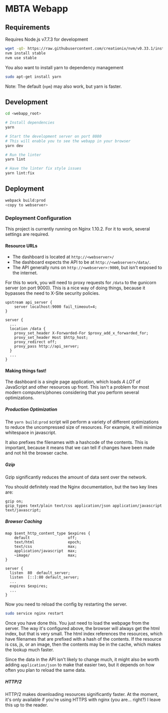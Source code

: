 # MBTA Webapp

## Requirements
Requires Node.js v7.7.3 for development

```bash
wget -qO- https://raw.githubusercontent.com/creationix/nvm/v0.33.1/install.sh | bash
nvm install stable
nvm use stable
```

You also want to install yarn to dependency management
```bash
sudo apt-get install yarn
```

Note: The default (`npm`) may also work, but yarn is faster.

## Development
```bash
cd <webapp_root>

# Install dependencies
yarn

# Start the development server on port 8080
# This will enable you to see the webapp in your browser
yarn dev
```

```bash
# Run the linter
yarn lint

# Have the linter fix style issues
yarn lint:fix
```

## Deployment
```bash
webpack build:prod
<copy to webserver>
```

### Deployment Configuration
This project is currently running on Nginx 1.10.2.  For it to work, several settings are required.

#### Resource URLs
- The dashboard is located at `http://<webserver>/`
- The dashboard expects the API to be at `http://<webserver>/data/`.
- The API generally runs on `http://<webserver>:9000`, but isn't exposed to the internet.

For this to work, you will need to proxy requests for `/data` to the gunicorn
server (on port 9000).  This is a nice way of doing things, because it bypasses
the need to X-Site security policies.

```nginx
upstream api_server {
    server localhost:9000 fail_timeout=4;
}

server {
  ...
  location /data {
    proxy_set_header X-Forwarded-For $proxy_add_x_forwarded_for;
    proxy_set_header Host $http_host;
    proxy_redirect off;
    proxy_pass http://api_server;
  }
  ...
}
```

#### Making things fast!
The dashboard is a single page application, which loads *A LOT* of JavaScript and
other resources up front.  This isn't a problem for most modern computers/phones considering
that you perform several optimizations.

##### Production Optimization
The `yarn build:prod` script will perform a variety of different optimizations to reduce
the uncompressed size of resources.  For example, it will minimize whitespace in javascript.

It also prefixes the filenames with a hashcode of the contents.  This is important, because it
means that we can tell if changes have been made and not hit the browser cache.

##### Gzip
Gzip significantly reduces the amount of data sent over the network.

You should definitely read the Nginx documentation, but the two key lines are:
```nginx
gzip on;
gzip_types text/plain text/css application/json application/javascript text/javascript;
```

##### Browser Caching
```nginx
map $sent_http_content_type $expires {
    default                 off;
    text/html               epoch;
    text/css                max;
    application/javascript  max;
    ~image/                 max;
}

server {
  listen  80  default_server;
  listen  [::]:80 default_server;
  ...
  expires $expires;
  ...
}
```

Now you need to reload the config by restarting the server.
```bash
sudo service nginx restart
```

Once you have done this.  You just need to load the webpage from the server.
The way it's configured above, the browser will always get the html index, but that
is very small.  The html index references the resources, which have filenames that
are prefixed with a hash of the contents.  If the resource is css, js, or an image,
then the contents may be in the cache, which makes the lookup much faster.

Since the data in the API isn't likely to change much, it might also be worth adding
`application/json` to make that easier two, but it depends on how often you plan to
reload the same data.

##### HTTP/2
HTTP/2 makes downloading resources significantly faster.  At the moment, it's only
available if you're using HTTPS with nginx (you are... right?)  I leave this
up to the reader.

